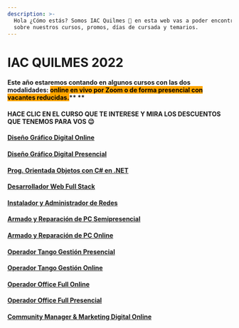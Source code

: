 ```yaml
---
description: >-
  Hola ¿Cómo estás? Somos IAC Quilmes 👋 en esta web vas a poder encontrar info
  sobre nuestros cursos, promos, días de cursada y temarios.
---
```


# IAC QUILMES 2022

#### Este año estaremos contando en algunos cursos con las dos modalidades: <mark style="background-color:orange;">**online en vivo por Zoom o de forma presencial con vacantes reducidas.**</mark>** **&#x20;

#### **HACE CLIC EN EL CURSO QUE TE INTERESE Y MIRA LOS DESCUENTOS QUE TENEMOS PARA VOS** 😉&#x20;

#### [Diseño Gráfico Digital Online](disenografico.md)

#### [Diseño Gráfico Digital Presencial](diseno-grafico-presencial.md)

#### [Prog. Orientada Objetos con C# en .NET](progobjetos.md)

#### [Desarrollador Web Full Stack](deswebfullstack.md)

#### [Instalador y Administrador de Redes](redesonline.md)

#### [Armado y Reparación de PC Semipresencial](reppc/repcppresencial.md)

#### [Armado y Reparación de PC Online](reppc/reppconline.md)

#### [Operador Tango Gestión Presencial](tangogespresencial.md)

#### [Operador Tango Gestión Online](tangogesonline.md)

#### [Operador Office Full Online](officefull.md)

#### [Operador Office Full Presencial](page-1.md)

#### [Community Manager & Marketing Digital Online](communityandmarketing.md)
